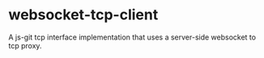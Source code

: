 websocket-tcp-client
====================

A js-git tcp interface implementation that uses a server-side websocket to tcp proxy.
